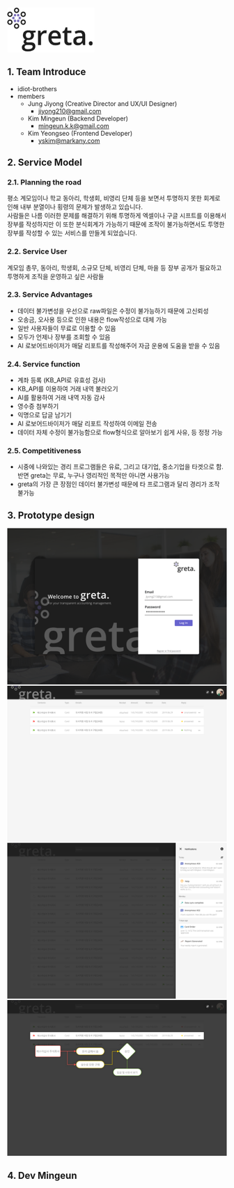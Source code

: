 <img src="https://raw.githubusercontent.com/StopDragon/greta-service-model/master/logo/greta%20logo.png" width="200"><br>

## 1. Team Introduce
- idiot-brothers
- members
    - Jung Jiyong (Creative Director and UX/UI Designer)
        - jiyong210@gmail.com
    - Kim Mingeun (Backend Developer)
        - mingeun.k.k@gmail.com
    - Kim Yeongseo (Frontend Developer)
        - yskim@markany.com

## 2. Service Model
### 2.1. Planning the road
평소 계모임이나 학교 동아리, 학생회, 비영리 단체 등을 보면서 투명하지 못한 회계로 인해 내부 분열이나 횡령의 문제가 발생하고 있습니다. <br>
사람들은 나름 이러한 문제를 해결하기 위해 투명하게 엑셀이나 구글 시프트를 이용해서 장부를 작성하지만 이 또한 분식회계가 가능하기 때문에 조작이 불가능하면서도 투명한 장부를 작성할 수 있는 서비스를 만들게 되었습니다.
### 2.2. Service User
계모임 총무, 동아리, 학생회, 소규모 단체, 비영리 단체, 마을 등 장부 공개가 필요하고 투명하게 조직을 운영하고 싶은 사람들
### 2.3. Service Advantages
- 데이터 불가변성을 우선으로 raw파일은 수정이 불가능하기 때문에 고신뢰성
- 오송금, 오사용 등으로 인한 내용은 flow작성으로 대체 가능
- 일반 사용자들이 무료로 이용할 수 있음
- 모두가 언제나 장부를 조회할 수 있음
- AI 로보어드바이저가 매달 리포트를 작성해주어 자금 운용에 도움을 받을 수 있음
### 2.4. Service function
- 계좌 등록 (KB_API로 유효성 검사)
- KB_API를 이용하여 거래 내역 불러오기
- AI를 활용하여 거래 내역 자동 감사
- 영수증 첨부하기
- 익명으로 답글 남기기
- AI 로보어드바이저가 매달 리포트 작성하여 이메일 전송
- 데이터 자체 수정이 불가능함으로 flow형식으로 알아보기 쉽게 사유, 등 정정 가능
### 2.5. Competitiveness
- 시중에 나와있는 경리 프로그램들은 유료, 그리고 대기업, 중소기업을 타겟으로 함. 반면 greta는 무료, 누구나 영리적인 목적만 아니면 사용가능
- greta의 가장 큰 장점인 데이터 불가변성 때문에 타 프로그램과 달리 경리가 조작 불가능
## 3. Prototype design
![Prototype design1](https://raw.githubusercontent.com/StopDragon/greta-service-model/master/screenshot/log_in_page.png)
<br>
![Prototype design2](https://raw.githubusercontent.com/StopDragon/greta-service-model/master/screenshot/list.png)
<br>
![Prototype design3](https://raw.githubusercontent.com/StopDragon/greta-service-model/master/screenshot/list%20menu.png)
<br>
![Prototype design4](https://raw.githubusercontent.com/StopDragon/greta-service-model/master/screenshot/flow.png)

## 4. Dev Mingeun
